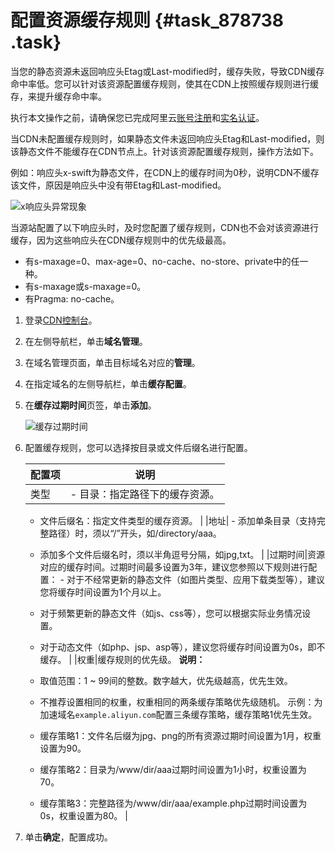 # 配置资源缓存规则 {#task_878738 .task}

当您的静态资源未返回响应头Etag或Last-modified时，缓存失败，导致CDN缓存命中率低。您可以针对该资源配置缓存规则，使其在CDN上按照缓存规则进行缓存，来提升缓存命中率。

执行本文操作之前，请确保您已完成阿里云[账号注册](https://account.alibabacloud.com/register/intl_register.htm)和[实名认证](https://account-intl.console.aliyun.com/#/intlAuth)。

当CDN未配置缓存规则时，如果静态文件未返回响应头Etag和Last-modified，则该静态文件不能缓存在CDN节点上。针对该资源配置缓存规则，操作方法如下。

例如：响应头x-swift为静态文件，在CDN上的缓存时间为0秒，说明CDN不缓存该文件，原因是响应头中没有带Etag和Last-modified。

![x响应头异常现象](http://static-aliyun-doc.oss-cn-hangzhou.aliyuncs.com/assets/img/711757/156860491550553_zh-CN.png)

当源站配置了以下响应头时，及时您配置了缓存规则，CDN也不会对该资源进行缓存，因为这些响应头在CDN缓存规则中的优先级最高。

-   有s-maxage=0、max-age=0、no-cache、no-store、private中的任一种。
-   有s-maxage或s-maxage=0。
-   有Pragma: no-cache。

1.  登录[CDN控制台](https://cdn.console.aliyun.com)。
2.  在左侧导航栏，单击**域名管理**。
3.  在域名管理页面，单击目标域名对应的**管理**。
4.  在指定域名的左侧导航栏，单击**缓存配置**。
5.  在**缓存过期时间**页签，单击**添加**。 

    ![缓存过期时间](http://static-aliyun-doc.oss-cn-hangzhou.aliyuncs.com/assets/img/5147/156860491853307_zh-CN.png)

6.  配置缓存规则，您可以选择按目录或文件后缀名进行配置。 

    |配置项|说明|
    |---|--|
    |类型|     -   目录：指定路径下的缓存资源。
    -   文件后缀名：指定文件类型的缓存资源。
 |
    |地址|     -   添加单条目录（支持完整路径）时，须以“/”开头，如/directory/aaa。
    -   添加多个文件后缀名时，须以半角逗号分隔，如jpg,txt。
 |
    |过期时间|资源对应的缓存时间。过期时间最多设置为3年，建议您参照以下规则进行配置：     -   对于不经常更新的静态文件（如图片类型、应用下载类型等），建议您将缓存时间设置为1个月以上。
    -   对于频繁更新的静态文件（如js、css等），您可以根据实际业务情况设置。
    -   对于动态文件（如php、jsp、asp等），建议您将缓存时间设置为0s，即不缓存。
 |
    |权重|缓存规则的优先级。 **说明：** 

    -   取值范围：1 ~ 99间的整数。数字越大，优先级越高，优先生效。
    -   不推荐设置相同的权重，权重相同的两条缓存策略优先级随机。
 示例：为加速域名`example.aliyun.com`配置三条缓存策略，缓存策略1优先生效。

    -   缓存策略1：文件名后缀为jpg、png的所有资源过期时间设置为1月，权重设置为90。
    -   缓存策略2：目录为/www/dir/aaa过期时间设置为1小时，权重设置为70。
    -   缓存策略3：完整路径为/www/dir/aaa/example.php过期时间设置为0s，权重设置为80。
 |

7.  单击**确定**，配置成功。

